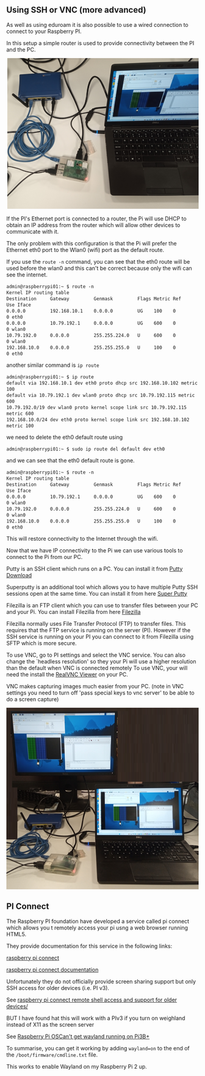 ## Using SSH or VNC (more advanced)

As well as using eduroam it is also possible to use a wired connection to connect to your Raspberry PI. 

In this setup a simple router is used to provide connectivity between the PI and the PC.

   ![alt text](../docs/images/pcVNC2.png "Figure pcVNC2.png")

If the PI's Ethernet port is connected to a router, the Pi will use DHCP to obtain an IP address from the router which will allow other devices to communicate with it. 

The only problem with this configuration is that the Pi will prefer the Ethernet eth0 port to the Wlan0 (wifi) port as the default route.

If you use the `route -n` command, you can see that the eth0 route will be used before the wlan0 and this can't be correct because only the wifi can see the internet.

```
admin@raspberrypi01:~ $ route -n
Kernel IP routing table
Destination     Gateway         Genmask         Flags Metric Ref    Use Iface
0.0.0.0         192.168.10.1    0.0.0.0         UG    100    0        0 eth0
0.0.0.0         10.79.192.1     0.0.0.0         UG    600    0        0 wlan0
10.79.192.0     0.0.0.0         255.255.224.0   U     600    0        0 wlan0
192.168.10.0    0.0.0.0         255.255.255.0   U     100    0        0 eth0

```
another similar command is `ip route`

```
admin@raspberrypi01:~ $ ip route
default via 192.168.10.1 dev eth0 proto dhcp src 192.168.10.102 metric 100 
default via 10.79.192.1 dev wlan0 proto dhcp src 10.79.192.115 metric 600 
10.79.192.0/19 dev wlan0 proto kernel scope link src 10.79.192.115 metric 600 
192.168.10.0/24 dev eth0 proto kernel scope link src 192.168.10.102 metric 100 
```
we need to delete the eth0 default route using

```
admin@raspberrypi01:~ $ sudo ip route del default dev eth0
```
and we can see that the eth0 default route is gone.

```
admin@raspberrypi01:~ $ route -n
Kernel IP routing table
Destination     Gateway         Genmask         Flags Metric Ref    Use Iface
0.0.0.0         10.79.192.1     0.0.0.0         UG    600    0        0 wlan0
10.79.192.0     0.0.0.0         255.255.224.0   U     600    0        0 wlan0
192.168.10.0    0.0.0.0         255.255.255.0   U     100    0        0 eth0

```
This will restore connectivity to the Internet through the wifi.

Now that we have IP connectivity to the Pi we can use various tools to connect to the Pi from our PC. 

Putty is an SSH client which runs on a PC. 
You can install it from [Putty Download](https://www.putty.org/) 

Superputty is an additional tool which allows you to have multiple Putty SSH sessions open at the same time.
You can install it from here [Super Putty](https://superputty.org/)

Filezilla is an FTP client which you can use to transfer files between your PC and your Pi.
You can install Filezilla from here [Filezilla](https://filezilla-project.org/)

Filezilla normally uses File Transfer Protocol (FTP) to transfer files.
This requires that the FTP service is running on the server (PI). 
However if the SSH service is running on your PI you can connect to it from Filezilla using SFTP which is more secure.

To use VNC, go to PI settings and select the VNC service.
You can also change the `headless resolution' so they your Pi will use a higher resolution than the default when VNC is connected remotely
To use VNC, your will need the install the [RealVNC Viewer](https://www.realvnc.com/en/connect/download/viewer/) on your PC.

VNC makes capturing images much easier from your PC.
(note in VNC settings you need to turn off 'pass special keys to vnc server' to be able to do a screen capture)

   ![alt text](../docs/images/pcVNC1.png "Figure pcVNC1.png")

## PI Connect

The Raspberry PI foundation have developed a service called pi connect which allows you t remotely access your pi usng a web browser running HTML5.

They provide documentation for this service in the following links:

[raspberry pi connect](https://connect.raspberrypi.com/devices)

[raspberry pi connect documentation](https://www.raspberrypi.com/documentation/services/connect.html)

Unfortunately they do not officially provide screen sharing support but only SSH access for older devices (i.e. PI v3). 

See [raspberry pi connect remote shell access and support for older devices/](https://www.raspberrypi.com/news/raspberry-pi-connect-remote-shell-access-and-support-for-older-devices/)

BUT I have found hat this will work with a PIv3 if you turn on weighland instead of X11 as the screen server

See [Raspberry Pi OSCan't get wayland running on Pi3B+](https://forums.raspberrypi.com/viewtopic.php?t=359880)
  
To summarise, you can get it working by adding `wayland=on` to the end of the `/boot/firmware/cmdline.txt` file.

This works to enable Wayland on my Raspberry Pi 2 up.

